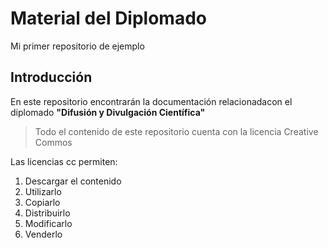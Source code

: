 # Material del Diplomado
Mi primer repositorio de ejemplo

## Introducción

En este repositorio encontrarán la documentación relacionadacon el diplomado **"Difusión y Divulgación Científica"**

> Todo el contenido de este repositorio cuenta con la licencia Creative Commos

Las licencias cc permiten:

1. Descargar el contenido
1. Utilizarlo
1. Copiarlo
1. Distribuirlo
1. Modificarlo
1. Venderlo
